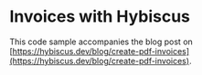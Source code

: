 # Invoices with Hybiscus
This code sample accompanies the blog post on [https://hybiscus.dev/blog/create-pdf-invoices](https://hybiscus.dev/blog/create-pdf-invoices).